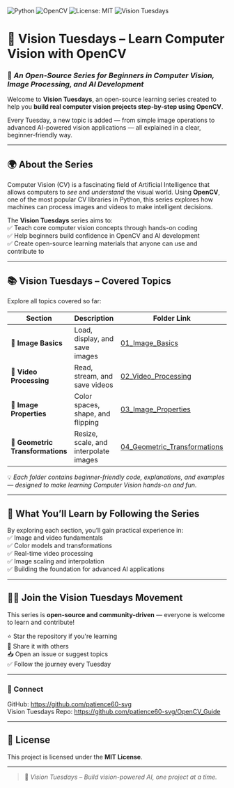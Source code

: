 ![Python](https://img.shields.io/badge/Python-3.x-blue?logo=python)
![OpenCV](https://img.shields.io/badge/OpenCV-Library-green?logo=opencv)
![License: MIT](https://img.shields.io/badge/License-MIT-yellow.svg)
![Vision Tuesdays](https://img.shields.io/badge/Vision%20Tuesdays-Open%20Source-blue)


# 🧠 Vision Tuesdays – Learn Computer Vision with OpenCV  

### 🎥 *An Open-Source Series for Beginners in Computer Vision, Image Processing, and AI Development*  

Welcome to **Vision Tuesdays**, an open-source learning series created to help you **build real computer vision projects step-by-step using OpenCV**.  

Every Tuesday, a new topic is added — from simple image operations to advanced AI-powered vision applications — all explained in a clear, beginner-friendly way.  

---

## 🌍 About the Series  

Computer Vision (CV) is a fascinating field of Artificial Intelligence that allows computers to *see* and *understand* the visual world. Using **OpenCV**, one of the most popular CV libraries in Python, this series explores how machines can process images and videos to make intelligent decisions.  

The **Vision Tuesdays** series aims to:  
✅ Teach core computer vision concepts through hands-on coding  
✅ Help beginners build confidence in OpenCV and AI development  
✅ Create open-source learning materials that anyone can use and contribute to  

---

## 📚 Vision Tuesdays – Covered Topics  

Explore all topics covered so far:

| Section | Description | Folder Link |
|----------|--------------|--------------|
| 📸 **Image Basics** | Load, display, and save images | [01_Image_Basics](./01_Image_Basics) |
| 🎥 **Video Processing** | Read, stream, and save videos | [02_Video_Processing](./02_Video_Processing) |
| 🎨 **Image Properties** | Color spaces, shape, and flipping | [03_Image_Properties](./03_Image_Properties) |
| 🧩 **Geometric Transformations** | Resize, scale, and interpolate images | [04_Geometric_Transformations](./04_Geometric_Transformations) |

💡 *Each folder contains beginner-friendly code, explanations, and examples — designed to make learning Computer Vision hands-on and fun.*

---

## 🧠 What You’ll Learn by Following the Series  

By exploring each section, you’ll gain practical experience in:  
✅ Image and video fundamentals  
✅ Color models and transformations  
✅ Real-time video processing  
✅ Image scaling and interpolation  
✅ Building the foundation for advanced AI applications  

---

## 👩‍💻 Join the Vision Tuesdays Movement  

This series is **open-source and community-driven** — everyone is welcome to learn and contribute!  

⭐ Star the repository if you're learning  
🔁 Share it with others  
📥 Open an issue or suggest topics  
✅ Follow the journey every Tuesday  

---

### 🔗 Connect  

GitHub: https://github.com/patience60-svg  
Vision Tuesdays Repo: https://github.com/patience60-svg/OpenCV_Guide  

---

## 🏁 License  
This project is licensed under the **MIT License**.

---

> 🚀 *Vision Tuesdays – Build vision-powered AI, one project at a time.*
